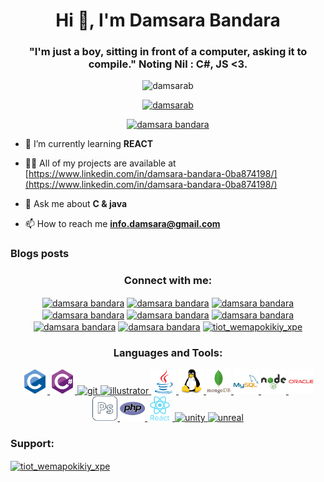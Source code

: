 <h1 align="center">Hi 👋, I'm Damsara Bandara</h1>
<h3 align="center">"I'm just a boy, sitting in front of a computer, asking it to compile." Noting Nil : C#, JS <3.</h3>

<p align="center"> <img src="https://komarev.com/ghpvc/?username=damsarab&label=Profile%20views&color=0e75b6&style=flat" alt="damsarab" /> </p>

<p align="center"> <a href="https://github.com/ryo-ma/github-profile-trophy"><img src="https://github-profile-trophy.vercel.app/?username=damsarab" alt="damsarab" /></a> </p>

<p align="center"> <a href="https://twitter.com/damsara bandara" target="blank"><img src="https://img.shields.io/twitter/follow/damsara bandara?logo=twitter&style=for-the-badge" alt="damsara bandara" /></a> </p>

- 🌱 I’m currently learning **REACT**

- 👨‍💻 All of my projects are available at [https://www.linkedin.com/in/damsara-bandara-0ba874198/](https://www.linkedin.com/in/damsara-bandara-0ba874198/)

- 💬 Ask me about **C & java**

- 📫 How to reach me **info.damsara@gmail.com**

### Blogs posts
<!-- BLOG-POST-LIST:START -->
<!-- BLOG-POST-LIST:END -->

<h3 align="center">Connect with me:</h3>
<p align="center">
<a href="https://dev.to/damsara bandara" target="blank"><img align="center" src="https://raw.githubusercontent.com/rahuldkjain/github-profile-readme-generator/master/src/images/icons/Social/devto.svg" alt="damsara bandara" height="30" width="40" /></a>
<a href="https://twitter.com/damsara bandara" target="blank"><img align="center" src="https://raw.githubusercontent.com/rahuldkjain/github-profile-readme-generator/master/src/images/icons/Social/twitter.svg" alt="damsara bandara" height="30" width="40" /></a>
<a href="https://linkedin.com/in/damsara bandara" target="blank"><img align="center" src="https://raw.githubusercontent.com/rahuldkjain/github-profile-readme-generator/master/src/images/icons/Social/linked-in-alt.svg" alt="damsara bandara" height="30" width="40" /></a>
<a href="https://stackoverflow.com/users/damsara bandara" target="blank"><img align="center" src="https://raw.githubusercontent.com/rahuldkjain/github-profile-readme-generator/master/src/images/icons/Social/stack-overflow.svg" alt="damsara bandara" height="30" width="40" /></a>
<a href="https://fb.com/damsara bandara" target="blank"><img align="center" src="https://raw.githubusercontent.com/rahuldkjain/github-profile-readme-generator/master/src/images/icons/Social/facebook.svg" alt="damsara bandara" height="30" width="40" /></a>
<a href="https://instagram.com/damsara bandara" target="blank"><img align="center" src="https://raw.githubusercontent.com/rahuldkjain/github-profile-readme-generator/master/src/images/icons/Social/instagram.svg" alt="damsara bandara" height="30" width="40" /></a>
<a href="https://www.codechef.com/users/damsara bandara" target="blank"><img align="center" src="https://cdn.jsdelivr.net/npm/simple-icons@3.1.0/icons/codechef.svg" alt="damsara bandara" height="30" width="40" /></a>
<a href="https://www.hackerrank.com/damsara bandara" target="blank"><img align="center" src="https://raw.githubusercontent.com/rahuldkjain/github-profile-readme-generator/master/src/images/icons/Social/hackerrank.svg" alt="damsara bandara" height="30" width="40" /></a>
<a href="https://discord.gg/tiot_wemapokikiy_xpe" target="blank"><img align="center" src="https://raw.githubusercontent.com/rahuldkjain/github-profile-readme-generator/master/src/images/icons/Social/discord.svg" alt="tiot_wemapokikiy_xpe" height="30" width="40" /></a>
</p>

<h3 align="center">Languages and Tools:</h3>
<p align="center"> <a href="https://www.cprogramming.com/" target="_blank" rel="noreferrer"> <img src="https://raw.githubusercontent.com/devicons/devicon/master/icons/c/c-original.svg" alt="c" width="40" height="40"/> </a> <a href="https://www.w3schools.com/cs/" target="_blank" rel="noreferrer"> <img src="https://raw.githubusercontent.com/devicons/devicon/master/icons/csharp/csharp-original.svg" alt="csharp" width="40" height="40"/> </a> <a href="https://git-scm.com/" target="_blank" rel="noreferrer"> <img src="https://www.vectorlogo.zone/logos/git-scm/git-scm-icon.svg" alt="git" width="40" height="40"/> </a> <a href="https://www.adobe.com/in/products/illustrator.html" target="_blank" rel="noreferrer"> <img src="https://www.vectorlogo.zone/logos/adobe_illustrator/adobe_illustrator-icon.svg" alt="illustrator" width="40" height="40"/> </a> <a href="https://www.java.com" target="_blank" rel="noreferrer"> <img src="https://raw.githubusercontent.com/devicons/devicon/master/icons/java/java-original.svg" alt="java" width="40" height="40"/> </a> <a href="https://www.linux.org/" target="_blank" rel="noreferrer"> <img src="https://raw.githubusercontent.com/devicons/devicon/master/icons/linux/linux-original.svg" alt="linux" width="40" height="40"/> </a> <a href="https://www.mongodb.com/" target="_blank" rel="noreferrer"> <img src="https://raw.githubusercontent.com/devicons/devicon/master/icons/mongodb/mongodb-original-wordmark.svg" alt="mongodb" width="40" height="40"/> </a> <a href="https://www.mysql.com/" target="_blank" rel="noreferrer"> <img src="https://raw.githubusercontent.com/devicons/devicon/master/icons/mysql/mysql-original-wordmark.svg" alt="mysql" width="40" height="40"/> </a> <a href="https://nodejs.org" target="_blank" rel="noreferrer"> <img src="https://raw.githubusercontent.com/devicons/devicon/master/icons/nodejs/nodejs-original-wordmark.svg" alt="nodejs" width="40" height="40"/> </a> <a href="https://www.oracle.com/" target="_blank" rel="noreferrer"> <img src="https://raw.githubusercontent.com/devicons/devicon/master/icons/oracle/oracle-original.svg" alt="oracle" width="40" height="40"/> </a> <a href="https://www.photoshop.com/en" target="_blank" rel="noreferrer"> <img src="https://raw.githubusercontent.com/devicons/devicon/master/icons/photoshop/photoshop-line.svg" alt="photoshop" width="40" height="40"/> </a> <a href="https://www.php.net" target="_blank" rel="noreferrer"> <img src="https://raw.githubusercontent.com/devicons/devicon/master/icons/php/php-original.svg" alt="php" width="40" height="40"/> </a> <a href="https://reactjs.org/" target="_blank" rel="noreferrer"> <img src="https://raw.githubusercontent.com/devicons/devicon/master/icons/react/react-original-wordmark.svg" alt="react" width="40" height="40"/> </a> <a href="https://unity.com/" target="_blank" rel="noreferrer"> <img src="https://www.vectorlogo.zone/logos/unity3d/unity3d-icon.svg" alt="unity" width="40" height="40"/> </a> <a href="https://unrealengine.com/" target="_blank" rel="noreferrer"> <img src="https://raw.githubusercontent.com/kenangundogan/fontisto/036b7eca71aab1bef8e6a0518f7329f13ed62f6b/icons/svg/brand/unreal-engine.svg" alt="unreal" width="40" height="40"/> </a> </p>


<h3 align="lcenter">Support:</h3>
<p><a href="https://www.buymeacoffee.com/tiot_wemapokikiy_xpe"> <img align="center" src="https://cdn.buymeacoffee.com/buttons/v2/default-yellow.png" height="50" width="210" alt="tiot_wemapokikiy_xpe" /></a>


